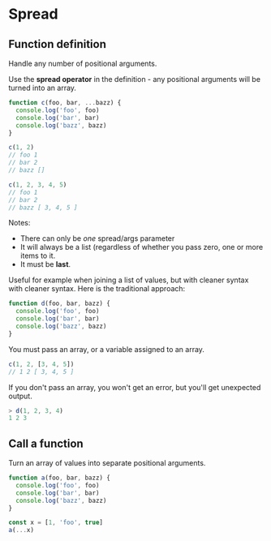 # Spread


## Function definition

Handle any number of positional arguments.

Use the **spread operator** in the definition - any positional arguments will be turned into an array.

```javascript
function c(foo, bar, ...bazz) {
  console.log('foo', foo)
  console.log('bar', bar)
  console.log('bazz', bazz)
}
```

```javascript
c(1, 2)
// foo 1
// bar 2
// bazz []

c(1, 2, 3, 4, 5)
// foo 1
// bar 2
// bazz [ 3, 4, 5 ]
```

Notes:

- There can only be _one_ spread/args parameter
- It will always be a list (regardless of whether you pass zero, one or more items to it.
- It must be **last**.

Useful for example when joining a list of values, but with cleaner syntax with cleaner syntax. Here is the traditional approach:

```javascript
function d(foo, bar, bazz) {
  console.log('foo', foo)
  console.log('bar', bar)
  console.log('bazz', bazz)
}
```

You must pass an array, or a variable assigned to an array.

```javascript
c(1, 2, [3, 4, 5])
// 1 2 [ 3, 4, 5 ]
```

If you don't pass an array, you won't get an error, but you'll get unexpected output.

```javascript
> d(1, 2, 3, 4)
1 2 3
```


## Call a function

Turn an array of values into separate positional arguments.

```javascript
function a(foo, bar, bazz) {
  console.log('foo', foo)
  console.log('bar', bar)
  console.log('bazz', bazz)
}

const x = [1, 'foo', true]
a(...x)
```
